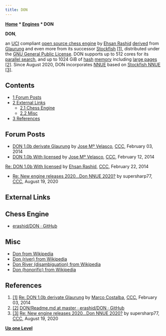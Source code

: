 ```yaml
---
title: DON
---
```

**[Home](Home "Home") * [Engines](Engines "Engines") * DON**

**DON**,

an [UCI](UCI "UCI") compliant [open source chess engine](Category:Open_Source "Category:Open Source") by [Ehsan Rashid](index.php?title=Ehsan_Rashid&action=edit&redlink=1 "Ehsan Rashid (page does not exist)") [derived](Category:Derivative "Category:Derivative") from [Glaurung](Glaurung "Glaurung") and even more from its successor [Stockfish](Stockfish "Stockfish")
<a id="cite-note-1" href="#cite-ref-1">[1]</a>,
distributed under the [GNU General Public License](Free_Software_Foundation#GPL "Free Software Foundation"). DON supports up to 512 cores for its [parallel search](Parallel_Search "Parallel Search"), and up to 1024 GiB of [hash](Transposition_Table "Transposition Table") [memory](Memory "Memory") including [large pages](Memory#HugePages "Memory")
<a id="cite-note-2" href="#cite-ref-2">[2]</a>. Since August 2020, DON incorporates [NNUE](NNUE "NNUE") based on [Stockfish NNUE](Stockfish_NNUE "Stockfish NNUE") <a id="cite-note-3" href="#cite-ref-3">[3]</a>.

## Contents

- [1 Forum Posts](#forum-posts)
- [2 External Links](#external-links)
  - [2.1 Chess Engine](#chess-engine)
  - [2.2 Misc](#misc)
- [3 References](#references)

## Forum Posts

- [DON 1.0b derivate Glaurung](http://www.talkchess.com/forum/viewtopic.php?t=51151) by [Jose Mº Velasco](Jose_Maria_Velasco "Jose Maria Velasco"), [CCC](CCC "CCC"), February 03, 2014
- [DON 1.0b With licensed](http://www.talkchess.com/forum/viewtopic.php?t=51259) by [Jose Mº Velasco](Jose_Maria_Velasco "Jose Maria Velasco"), [CCC](CCC "CCC"), February 12, 2014

[Re: DON 1.0b With licensed](http://www.talkchess.com/forum/viewtopic.php?t=51259&start=7) by [Ehsan Rashid](index.php?title=Ehsan_Rashid&action=edit&redlink=1 "Ehsan Rashid (page does not exist)"), [CCC](CCC "CCC"), February 22, 2014

- [Re: New engine releases 2020...Don NNUE 2020?](http://www.talkchess.com/forum3/viewtopic.php?f=2&t=72613&start=320#p856640) by supersharp77, [CCC](CCC "CCC"), August 19, 2020

## External Links

## Chess Engine

- [erashid/DON · GitHub](https://github.com/erashid/DON)

## Misc

- [Don from Wikipedia](https://en.wikipedia.org/wiki/Don)
- [Don (river) from Wikipedia](<https://en.wikipedia.org/wiki/Don_(river)>)
- [Don River (disambiguation) from Wikipedia](<https://en.wikipedia.org/wiki/Don_River_(disambiguation)>)
- [Don (honorific) from Wikipedia](<https://en.wikipedia.org/wiki/Don_(honorific)>)

## References

1. <a id="cite-ref-1" href="#cite-note-1">[1]</a> [Re: DON 1.0b derivate Glaurung](http://www.talkchess.com/forum/viewtopic.php?t=51151&start=2) by [Marco Costalba](Marco_Costalba "Marco Costalba"), [CCC](CCC "CCC"), February 03, 2014
1. <a id="cite-ref-2" href="#cite-note-2">[2]</a> [DON/Readme.md at master · erashid/DON · GitHub](https://github.com/erashid/DON/blob/master/Readme.md)
1. <a id="cite-ref-3" href="#cite-note-3">[3]</a> [Re: New engine releases 2020...Don NNUE 2020?](http://www.talkchess.com/forum3/viewtopic.php?f=2&t=72613&start=320#p856640) by supersharp77, [CCC](CCC "CCC"), August 19, 2020

**[Up one Level](Engines "Engines")**

